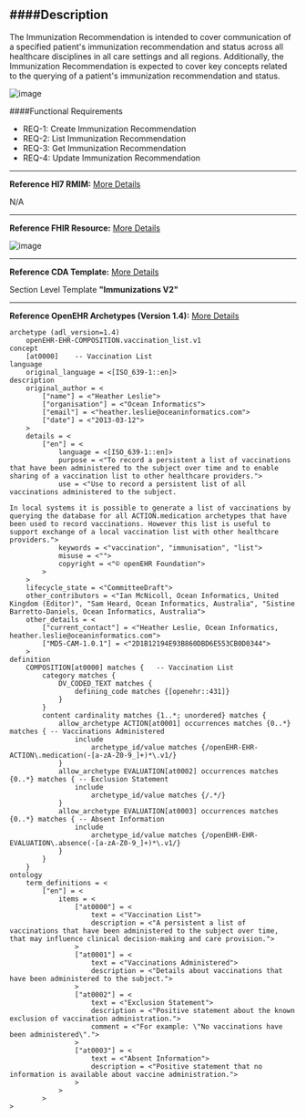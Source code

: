 ####Description
--------------

The Immunization Recommendation is intended to cover communication of a specified patient's immunization recommendation and status across all healthcare disciplines in all care settings and all regions. Additionally, the Immunization Recommendation is expected to cover key concepts related to the querying of a patient's immunization recommendation and status.

![image](https://f.cloud.github.com/assets/4283040/1810153/5ba0dcd0-6e17-11e3-992c-4cab21fac617.png)

####Functional Requirements
* REQ-1: Create Immunization Recommendation
* REQ-2: List Immunization Recommendation
* REQ-3: Get Immunization Recommendation
* REQ-4: Update Immunization Recommendation

_______________________________________________________________
**Reference Hl7 RMIM:** [More Details](http://www.hl7.org/implement/standards/product_brief.cfm?product_id=306)

N/A
_______________________________________________________________
**Reference FHIR Resource:**
[More Details](http://www.hl7.org/implement/standards/fhir/immunizationrecommendation.html)

![image](https://f.cloud.github.com/assets/4283040/1810160/a161abd2-6e17-11e3-9c99-8dd73c7117a1.png)

_______________________________________________________________
**Reference CDA Template:** [More Details](http://www.hl7.org/Special/committees/structure/index.cfm)

Section Level Template **"Immunizations V2"**
_______________________________________________________________
**Reference OpenEHR Archetypes (Version 1.4):** [More Details](http://www.openehr.org/ckm/)

```
archetype (adl_version=1.4)
	openEHR-EHR-COMPOSITION.vaccination_list.v1
concept
	[at0000]	-- Vaccination List
language
	original_language = <[ISO_639-1::en]>
description
	original_author = <
		["name"] = <"Heather Leslie">
		["organisation"] = <"Ocean Informatics">
		["email"] = <"heather.leslie@oceaninformatics.com">
		["date"] = <"2013-03-12">
	>
	details = <
		["en"] = <
			language = <[ISO_639-1::en]>
			purpose = <"To record a persistent a list of vaccinations that have been administered to the subject over time and to enable sharing of a vaccination list to other healthcare providers.">
			use = <"Use to record a persistent list of all vaccinations administered to the subject.

In local systems it is possible to generate a list of vaccinations by querying the database for all ACTION.medication archetypes that have been used to record vaccinations. However this list is useful to support exchange of a local vaccination list with other healthcare providers.">
			keywords = <"vaccination", "immunisation", "list">
			misuse = <"">
			copyright = <"© openEHR Foundation">
		>
	>
	lifecycle_state = <"CommitteeDraft">
	other_contributors = <"Ian McNicoll, Ocean Informatics, United Kingdom (Editor)", "Sam Heard, Ocean Informatics, Australia", "Sistine Barretto-Daniels, Ocean Informatics, Australia">
	other_details = <
		["current_contact"] = <"Heather Leslie, Ocean Informatics, heather.leslie@oceaninformatics.com">
		["MD5-CAM-1.0.1"] = <"2D1B12194E93B860DBD6E553CB0D0344">
	>
definition
	COMPOSITION[at0000] matches {	-- Vaccination List
		category matches {
			DV_CODED_TEXT matches {
				defining_code matches {[openehr::431]}
			}
		}
		content cardinality matches {1..*; unordered} matches {
			allow_archetype ACTION[at0001] occurrences matches {0..*} matches {	-- Vaccinations Administered
				include
					archetype_id/value matches {/openEHR-EHR-ACTION\.medication(-[a-zA-Z0-9_]+)*\.v1/}
			}
			allow_archetype EVALUATION[at0002] occurrences matches {0..*} matches {	-- Exclusion Statement
				include
					archetype_id/value matches {/.*/}
			}
			allow_archetype EVALUATION[at0003] occurrences matches {0..*} matches {	-- Absent Information
				include
					archetype_id/value matches {/openEHR-EHR-EVALUATION\.absence(-[a-zA-Z0-9_]+)*\.v1/}
			}
		}
	}
ontology
	term_definitions = <
		["en"] = <
			items = <
				["at0000"] = <
					text = <"Vaccination List">
					description = <"A persistent a list of vaccinations that have been administered to the subject over time, that may influence clinical decision-making and care provision.">
				>
				["at0001"] = <
					text = <"Vaccinations Administered">
					description = <"Details about vaccinations that have been administered to the subject.">
				>
				["at0002"] = <
					text = <"Exclusion Statement">
					description = <"Positive statement about the known exclusion of vaccination administration.">
					comment = <"For example: \"No vaccinations have been administered\".">
				>
				["at0003"] = <
					text = <"Absent Information">
					description = <"Positive statement that no information is available about vaccine administration.">
				>
			>
		>
>
```
